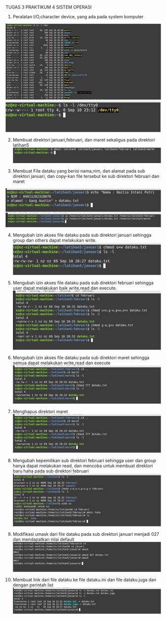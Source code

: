 TUGAS 3 PRAKTIKUM 4 SISTEM OPERASI

1. Peralatan I/O,character device, yang ada pada system komputer

![Alt Text](https://github.com/Nazlia16/Nazlia-Intani-Putri-09011282328078-SK3C-Sistem-Operasi/blob/main/GALERI%20SO%20P4/NO%201.jpg)
![Alt Text](https://github.com/Nazlia16/Nazlia-Intani-Putri-09011282328078-SK3C-Sistem-Operasi/blob/main/GALERI%20SO%20P4/NOMOR%20SATU.jpg)

2. Membuat direktori januari,februari, dan maret sekaligus pada direktori latihan5
![Alt Text](https://github.com/Nazlia16/Nazlia-Intani-Putri-09011282328078-SK3C-Sistem-Operasi/blob/main/GALERI%20SO%20P4/NO%202.jpg)

3. Membuat File dataku yang berisi nama,nim, dan alamat pada sub direktori januari, dan copy-kan file tersebut ke sub direktori februari dan maret

![Alt Text](https://github.com/Nazlia16/Nazlia-Intani-Putri-09011282328078-SK3C-Sistem-Operasi/blob/main/GALERI%20SO%20P4/NO%20DUA.jpg)
![Alt Text](https://github.com/Nazlia16/Nazlia-Intani-Putri-09011282328078-SK3C-Sistem-Operasi/blob/main/GALERI%20SO%20P4/NO%203.jpg)

4. Mengubah izin akses file dataku pada sub direktori januari sehingga group dan others dapat melakukan write.
![Alt Text](https://github.com/Nazlia16/Nazlia-Intani-Putri-09011282328078-SK3C-Sistem-Operasi/blob/main/GALERI%20SO%20P4/NO%204.jpg)

5. Mengubah izin akses file dataku pada sub direktori februari sehingga user dapat melakukan baik write,read dan execute.
![Alt Text](https://github.com/Nazlia16/Nazlia-Intani-Putri-09011282328078-SK3C-Sistem-Operasi/blob/main/GALERI%20SO%20P4/NO%205.jpg)

6. Mengubah izin akses file dataku pada sub direktori maret sehingga semua dapat melakukan write,read dan execute
![Alt Text](https://github.com/Nazlia16/Nazlia-Intani-Putri-09011282328078-SK3C-Sistem-Operasi/blob/main/GALERI%20SO%20P4/NO%206.jpg)

7. Menghapus direktori maret
![Alt Text](https://github.com/Nazlia16/Nazlia-Intani-Putri-09011282328078-SK3C-Sistem-Operasi/blob/main/GALERI%20SO%20P4/NO%207.jpg)

8. Mengubah kepemilikan sub direktori februari sehingga user dan group hanya dapat melakukan read, dan mencoba untuk membuat direktori baru haha pada sub direktori februari
![Alt Text](https://github.com/Nazlia16/Nazlia-Intani-Putri-09011282328078-SK3C-Sistem-Operasi/blob/main/GALERI%20SO%20P4/NO%208.jpg)

9. Modifikasi umask dari file dataku pada sub direktori januari menjadi 027 dan mendapatkan nilai default
![Alt Text](https://github.com/Nazlia16/Nazlia-Intani-Putri-09011282328078-SK3C-Sistem-Operasi/blob/main/GALERI%20SO%20P4/NO%209.jpg)

10. Membuat link dari file dataku ke file dataku.ini dan file dataku.juga dan dengan perintah list
![Alt Text](https://github.com/Nazlia16/Nazlia-Intani-Putri-09011282328078-SK3C-Sistem-Operasi/blob/main/GALERI%20SO%20P4/NO%2010.jpg)



